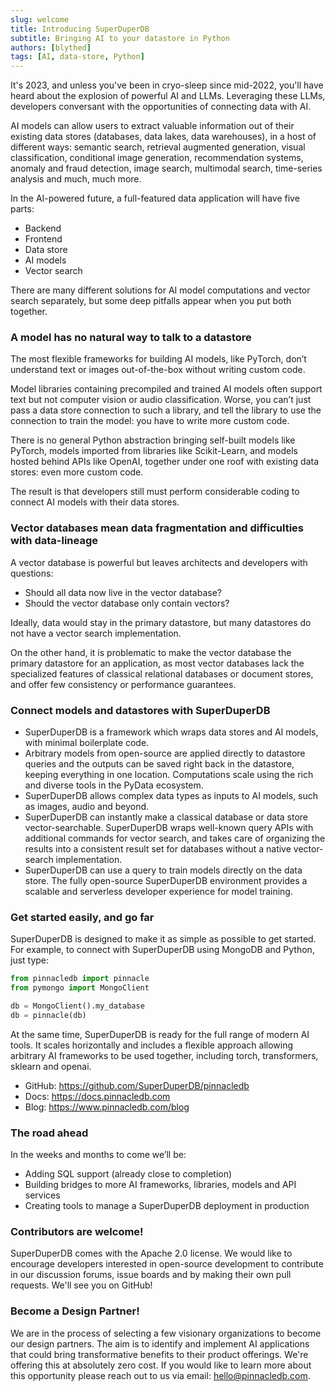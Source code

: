 ```yaml
---
slug: welcome
title: Introducing SuperDuperDB
subtitle: Bringing AI to your datastore in Python
authors: [blythed]
tags: [AI, data-store, Python]
---
```


It's 2023, and unless you've been in cryo-sleep since mid-2022, you'll have heard about the explosion of powerful AI and LLMs. Leveraging these LLMs, developers conversant with the opportunities of connecting data with AI.

<!--truncate-->

AI models can allow users to extract valuable information out of their existing data stores (databases, data lakes, data warehouses), in a host of different ways: semantic search, retrieval augmented generation, visual classification, conditional image generation, recommendation systems, anomaly and fraud detection, image search, multimodal search, time-series analysis and much, much more.

In the AI-powered future, a full-featured data application will have five parts:

- Backend
- Frontend
- Data store
- AI models
- Vector search

There are many different solutions for AI model computations and vector search separately, but some deep pitfalls appear when you put both together.

### A model has no natural way to talk to a datastore

The most flexible frameworks for building AI models, like PyTorch, don’t understand text or images out-of-the-box without writing custom code.

Model libraries containing precompiled and trained AI models often support text but not computer vision or audio classification. Worse, you can’t just pass a data store connection to such a library, and tell the library to use the connection to train the model: you have to write more custom code.

There is no general Python abstraction bringing self-built models like PyTorch, models imported from libraries like Scikit-Learn, and models hosted behind APIs like OpenAI, together under one roof with existing data stores: even more custom code.

The result is that developers still must perform considerable coding to connect AI models with their data stores.

### Vector databases mean data fragmentation and difficulties with data-lineage

A vector database is powerful but leaves architects and developers with questions:

- Should all data now live in the vector database?
- Should the vector database only contain vectors?

Ideally, data would stay in the primary datastore, but many datastores do not have a vector search implementation.

On the other hand, it is problematic to make the vector database the primary datastore for an application, as most vector databases lack the specialized features of classical relational databases or document stores, and offer few consistency or performance guarantees.

### Connect models and datastores with SuperDuperDB

- SuperDuperDB is a framework which wraps data stores and AI models, with minimal boilerplate code.
- Arbitrary models from open-source are applied directly to datastore queries and the outputs can be saved right back in the datastore, keeping everything in one location. Computations scale using the rich and diverse tools in the PyData ecosystem.
- SuperDuperDB allows complex data types as inputs to AI models, such as images, audio and beyond.
- SuperDuperDB can instantly make a classical database or data store vector-searchable. SuperDuperDB wraps well-known query APIs with additional commands for vector search, and takes care of organizing the results into a consistent result set for databases without a native vector-search implementation.
- SuperDuperDB can use a query to train models directly on the data store. The fully open-source SuperDuperDB environment provides a scalable and serverless developer experience for model training.

### Get started easily, and go far

SuperDuperDB is designed to make it as simple as possible to get started. For example, to connect with SuperDuperDB using MongoDB and Python, just type:

```python
from pinnacledb import pinnacle
from pymongo import MongoClient

db = MongoClient().my_database
db = pinnacle(db)
```

At the same time, SuperDuperDB is ready for the full range of modern AI tools. It scales horizontally and includes a flexible approach allowing arbitrary AI frameworks to be used together, including torch, transformers, sklearn and openai.

- GitHub: https://github.com/SuperDuperDB/pinnacledb
- Docs: https://docs.pinnacledb.com
- Blog: https://www.pinnacledb.com/blog

### The road ahead

In the weeks and months to come we’ll be:

- Adding SQL support (already close to completion)
- Building bridges to more AI frameworks, libraries, models and API services
- Creating tools to manage a SuperDuperDB deployment in production

### Contributors are welcome!

SuperDuperDB comes with the Apache 2.0 license. We would like to encourage developers interested in open-source development to contribute in our discussion forums, issue boards and by making their own pull requests. We'll see you on GitHub!

### Become a Design Partner!

We are in the process of selecting a few visionary organizations to become our design partners. The aim is to identify and implement AI applications that could bring transformative benefits to their product offerings. We're offering this at absolutely zero cost. If you would like to learn more about this opportunity please reach out to us via email: hello@pinnacledb.com. 